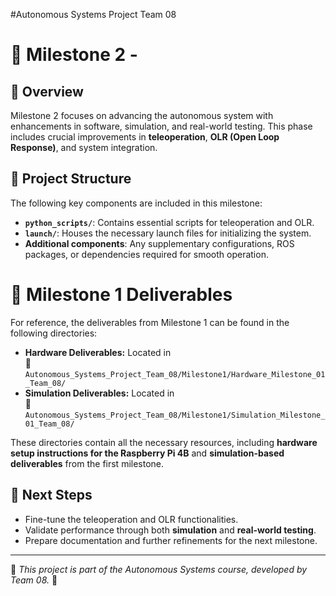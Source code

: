 #Autonomous Systems Project Team 08

# 🚀 Milestone 2 - 

## 📌 Overview
Milestone 2 focuses on advancing the autonomous system with enhancements in software, simulation, and real-world testing. This phase includes crucial improvements in **teleoperation**, **OLR (Open Loop Response)**, and system integration.

## 📁 Project Structure
The following key components are included in this milestone:

- **`python_scripts/`**: Contains essential scripts for teleoperation and OLR.
- **`launch/`**: Houses the necessary launch files for initializing the system.
- **Additional components**: Any supplementary configurations, ROS packages, or dependencies required for smooth operation.

# 📜 Milestone 1 Deliverables
For reference, the deliverables from Milestone 1 can be found in the following directories:

- **Hardware Deliverables:** Located in  
  📂 `Autonomous_Systems_Project_Team_08/Milestone1/Hardware_Milestone_01_Team_08/`
- **Simulation Deliverables:** Located in  
  📂 `Autonomous_Systems_Project_Team_08/Milestone1/Simulation_Milestone_01_Team_08/`

These directories contain all the necessary resources, including **hardware setup instructions for the Raspberry Pi 4B** and **simulation-based deliverables** from the first milestone.

## 📌 Next Steps
- Fine-tune the teleoperation and OLR functionalities.
- Validate performance through both **simulation** and **real-world testing**.
- Prepare documentation and further refinements for the next milestone.

---
📌 *This project is part of the Autonomous Systems course, developed by Team 08.* 🚀

